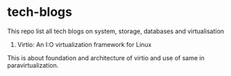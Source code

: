 # tech-blogs
This repo list all tech blogs on system, storage, databases and virtualisation


1. Virtio: An I:O virtualization framework for Linux

This is about foundation and architecture of virtio and use of same in paravirtualization.
